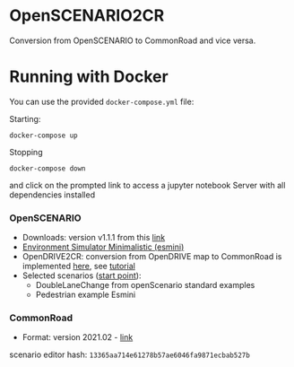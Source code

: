 # OpenSCENARIO2CR

Conversion from OpenSCENARIO to CommonRoad and vice versa.

# Running with Docker
You can use the provided `docker-compose.yml` file:

Starting:
```
docker-compose up
```
Stopping
```
docker-compose down
```
and click on the prompted link to access a jupyter notebook Server with all dependencies installed

### OpenSCENARIO
- Downloads: version v1.1.1 from this [link](https://www.asam.net/standards/detail/openscenario/)
- [Environment Simulator Minimalistic (esmini)](https://github.com/esmini/esmini)
- OpenDRIVE2CR: conversion from OpenDRIVE map to CommonRoad is implemented [here](https://gitlab.lrz.de/cps/commonroad-scenario-designer/-/tree/master), see [tutorial](https://gitlab.lrz.de/cps/commonroad-scenario-designer/-/blob/master/tutorials/conversion_examples/example_opendrive_to_commonroad.py)
- Selected scenarios ([start point](https://gitlab.lrz.de/kosi/wp6/openscenario/-/tree/main/scenarios)): 
    - DoubleLaneChange from openScenario standard examples
    - Pedestrian example Esmini

### CommonRoad
- Format: version 2021.02 - [link](https://commonroad-io.readthedocs.io/en/latest/user/getting_started/)

scenario editor hash: `13365aa714e61278b57ae6046fa9871ecbab527b`